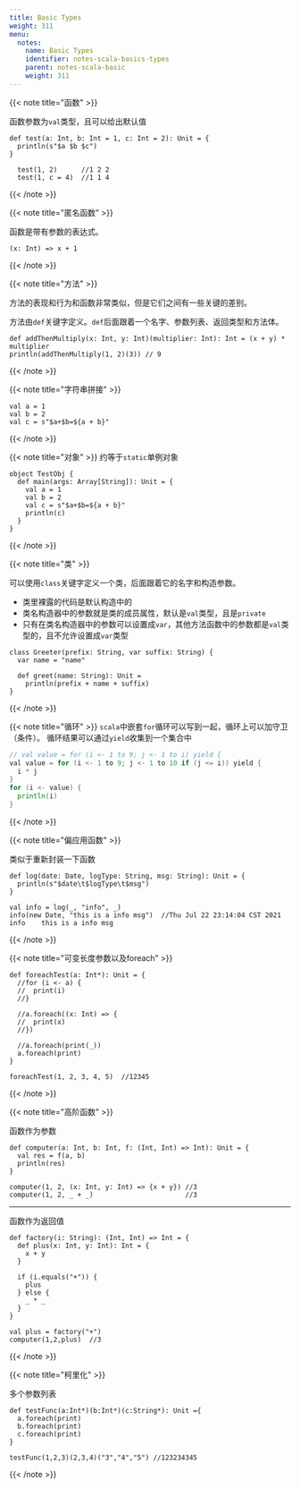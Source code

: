 ```yaml
---
title: Basic Types
weight: 311
menu:
  notes:
    name: Basic Types
    identifier: notes-scala-basics-types
    parent: notes-scala-basic
    weight: 311
---
```

<!-- 基础 -->


{{< note title="函数" >}}

函数参数为`val`类型，且可以给出默认值
```
def test(a: Int, b: Int = 1, c: Int = 2): Unit = {
  println(s"$a $b $c")
}
  
  test(1, 2)      //1 2 2
  test(1, c = 4)  //1 1 4
```
{{< /note >}}

{{< note title="匿名函数" >}}

函数是带有参数的表达式。
```
(x: Int) => x + 1
```

{{< /note >}}

{{< note title="方法" >}}

方法的表现和行为和函数非常类似，但是它们之间有一些关键的差别。

方法由`def`关键字定义。`def`后面跟着一个名字、参数列表、返回类型和方法体。
```
def addThenMultiply(x: Int, y: Int)(multiplier: Int): Int = (x + y) * multiplier
println(addThenMultiply(1, 2)(3)) // 9
```
{{< /note >}}


{{< note title="字符串拼接" >}}
```
val a = 1
val b = 2
val c = s"$a+$b=${a + b}"
```
{{< /note >}}


{{< note title="对象" >}}
约等于`static`单例对象
```
object TestObj {
  def main(args: Array[String]): Unit = {
    val a = 1
    val b = 2
    val c = s"$a+$b=${a + b}"
    println(c)
  }
}
```
{{< /note >}}


{{< note title="类" >}}

可以使用`class`关键字定义一个类，后面跟着它的名字和构造参数。
- 类里裸露的代码是默认构造中的
- 类名构造器中的参数就是类的成员属性，默认是`val`类型，且是`private`
- 只有在类名构造器中的参数可以设置成`var`，其他方法函数中的参数都是`val`类型的，且不允许设置成`var`类型
```
class Greeter(prefix: String, var suffix: String) {
  var name = "name"

  def greet(name: String): Unit =
    println(prefix + name + suffix)
}
```
{{< /note >}}

{{< note title="循环" >}}
`scala`中嵌套`for`循环可以写到一起，循环上可以加守卫（条件）。
循环结果可以通过`yield`收集到一个集合中
```go
// val value = for (i <- 1 to 9; j <- 1 to i) yield {
val value = for (i <- 1 to 9; j <- 1 to 10 if (j <= i)) yield {
  i * j
}
for (i <- value) {
  println(i)
}
```
{{< /note >}}

{{< note title="偏应用函数" >}}

类似于重新封装一下函数
```
def log(date: Date, logType: String, msg: String): Unit = {
  println(s"$date\t$logType\t$msg")
}

val info = log(_, "info", _)
info(new Date, "this is a info msg")  //Thu Jul 22 23:14:04 CST 2021	info	this is a info msg
```

{{< /note >}}

{{< note title="可变长度参数以及foreach" >}}

```
def foreachTest(a: Int*): Unit = {
  //for (i <- a) {
  //  print(i)
  //}

  //a.foreach((x: Int) => {
  //  print(x)
  //})

  //a.foreach(print(_))
  a.foreach(print)
}

foreachTest(1, 2, 3, 4, 5)  //12345
```

{{< /note >}}


{{< note title="高阶函数" >}}

函数作为参数
```
def computer(a: Int, b: Int, f: (Int, Int) => Int): Unit = {
  val res = f(a, b)
  println(res)
}

computer(1, 2, (x: Int, y: Int) => {x + y}) //3
computer(1, 2, _ + _)                       //3
```

---

函数作为返回值

```
def factory(i: String): (Int, Int) => Int = {
  def plus(x: Int, y: Int): Int = {
    x + y
  }

  if (i.equals("+")) {
    plus
  } else {
    _ * _
  }
}

val plus = factory("+")
computer(1,2,plus)  //3
```
{{< /note >}}

{{< note title="柯里化" >}}

多个参数列表
```
def testFunc(a:Int*)(b:Int*)(c:String*): Unit ={
  a.foreach(print)
  b.foreach(print)
  c.foreach(print)
}

testFunc(1,2,3)(2,3,4)("3","4","5") //123234345
```

{{< /note >}}
